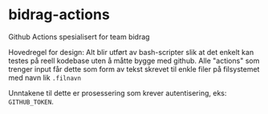 # bidrag-actions
Github Actions spesialisert for team bidrag

Hovedregel for design:
Alt blir utført av bash-scripter slik at det enkelt kan testes på reell kodebase uten å måtte bygge med github. Alle "actions" som trenger input får
dette som form av tekst skrevet til enkle filer på filsystemet med navn lik `.filnavn`

Unntakene til dette er prosessering som krever autentisering, eks: `GITHUB_TOKEN`.
